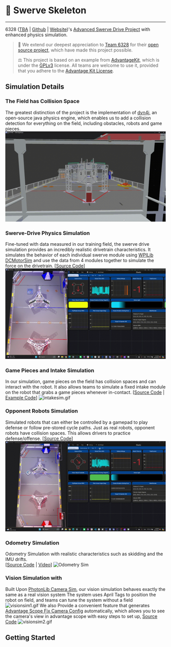 # 🍁 Swerve Skeleton

---

6328 ([TBA](https://www.thebluealliance.com/team/6328/2024) | [Github](https://github.com/mechanical-advantage) | [Website](http://team6328.org/))'s [Advanced Swerve Drive Project](https://www.chiefdelphi.com/t/advantagekit-2024-log-replay-again/442968/54#advanced-swerve-drive-project-2) with enhanced physics simulation.

> 🙏 We extend our deepest appreciation to [Team 6328](https://www.littletonrobotics.org/) for their [open source project](https://github.com/Mechanical-Advantage), which have made this project possible.
>
> ⚖️ This project is based on an example from [AdvantageKit](https://github.com/Mechanical-Advantage/AdvantageKit/), which is under the [GPLv3](https://www.gnu.org/licenses/gpl-3.0.en.html#license-text) license. All teams are welcome to use it, provided that you adhere to the [Advantage Kit License](./AdvantageKit-License.md).

## Simulation Details

### The Field has Collision Space
The greatest distinction of the project is the implementation of [dyn4j](https://github.com/dyn4j/dyn4j), an open-source java physics engine, which enables us to add a collision detection for everything on the field, including obstacles, robots and game pieces.
![robot_physics_simulation.gif](media/robot_physics_simulation.gif)

### Swerve-Drive Physics Simulation
Fine-tuned with data measured in our training field, the swerve drive simulation provides an incredibly realistic drivetrain characteristics.
It simulates the behavior of each individual swerve module using [WPILib DCMotorSim](https://github.wpilib.org/allwpilib/docs/release/java/edu/wpi/first/wpilibj/simulation/DCMotorSim.html) and use the data from 4 modules together to simulate the force on the drivetrain. 
[[Source Code](https://github.com/Shenzhen-Robotics-Alliance/Maple-Swerve-Skeleton/blob/main/src/main/java/frc/robot/utils/CompetitionFieldUtils/Simulations/SwerveDriveSimulation.java)]
![swervedrivesim.gif](media/swervedrivesim.gif)

### Game Pieces and Intake Simulation
In our simulation, game pieces on the field has collision spaces and can interact with the robot.
It also allows teams to simulate a fixed intake module on the robot that grabs a game pieces whenever in-contact.
[[Source Code](https://github.com/Shenzhen-Robotics-Alliance/Maple-Swerve-Skeleton/blob/main/src/main/java/frc/robot/utils/CompetitionFieldUtils/Simulations/IntakeSimulation.java) | [Example Code](https://github.com/Shenzhen-Robotics-Alliance/5516-2024-OffSeason/blob/main/src/main/java/frc/robot/subsystems/intake/IntakeIOSim.java)]
![intakesim.gif](media/intakesim.gif)

### Opponent Robots Simulation
Simulated robots that can either be controlled by a gamepad to play defense or follow pre-stored cycle paths.
Just as real robots, opponent robots have collision spaces.
This allows drivers to practice defense/offense.
[[Source Code](https://github.com/Shenzhen-Robotics-Alliance/Maple-Swerve-Skeleton/blob/main/src/main/java/frc/robot/utils/CompetitionFieldUtils/Simulations/OpponentRobotSimulation.java)]
![opponentrobotsim.gif](media/opponentrobotsim.gif)

### Odometry Simulation

Odometry Simulation with realistic characteristics such as skidding and the IMU drifts.  
[[Source Code](https://github.com/Shenzhen-Robotics-Alliance/Maple-Swerve-Skeleton/blob/main/src/main/java/frc/robot/subsystems/drive/IO/ModuleIOSim.java) | [Video](https://youtu.be/ersRWIzC0zc)]
![Odometry Sim](./media/odometrysim.gif)
### Vision Simulation with
Built Upon [PhotonLib Camera Sim](https://docs.photonvision.org/en/latest/docs/simulation/simulation.html), our vision simulation behaves exactly the same as a real vision system
The system uses April Tags to position the robot on field, and teams can tune the system without a field
![visionsim1.gif](media/visionsim1.gif)
We also Provide a convenient feature that generates [Advantage Scope Fix Camera Config](https://github.com/Shenzhen-Robotics-Alliance/Maple-Swerve-Skeleton/blob/main/src/main/java/frc/robot/utils/CustomConfigs/PhotonCameraProperties.java) automatically, which allows you to see the camera's view in advantage scope with easy steps to set up, [Source Code](https://github.com/Shenzhen-Robotics-Alliance/Maple-Swerve-Skeleton/blob/main/src/main/java/frc/robot/utils/CustomConfigs/PhotonCameraProperties.java)
![visionsim2.gif](media/visionsim2.gif)

## Getting Started

